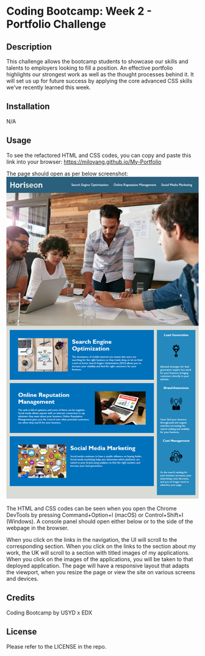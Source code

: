 # Coding Bootcamp: Week 2 - Portfolio Challenge

## Description

This challenge allows the bootcamp students to showcase our skills and talents to employers looking to fill a position. An effective portfolio highlights our strongest work as well as the thought processes behind it. It will set us up for future success by applying the core advanced CSS skills we've recently learned this week. 

## Installation

N/A

## Usage

To see the refactored HTML and CSS codes, you can copy and paste this link into your browser: https://miloyang.github.io/My-Portfolio

The page should open as per below screenshot:
![Screenshot of Portfolio Page](assets/images/challenge-page-screenshot.png)

The HTML and CSS codes can be seen when you open the Chrome DevTools by pressing Command+Option+I (macOS) or Control+Shift+I (Windows). A console panel should open either below or to the side of the webpage in the browser. 

When you click on the links in the navigation, the UI will scroll to the corresponding section. When you click on the links to the section about my work, the UK will scroll to a section with titled images of my applications. When you click on the images of the applications, you will be taken to that deployed application. The page will have a responsive layout that adapts the viewport, when you resize the page or view the site on various screens and devices.

## Credits

Coding Bootcamp by USYD x EDX

## License

Please refer to the LICENSE in the repo.
